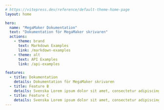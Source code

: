 ```yaml
---
# https://vitepress.dev/reference/default-theme-home-page
layout: home

hero:
  name: "MegaMaker Dokumentation"
  text: "Dokumentation för MegaMaker skrivaren"
  actions:
    - theme: brand
      text: Markdown Examples
      link: /markdown-examples
    - theme: alt
      text: API Examples
      link: /api-examples

features:
  - title: Dokumentation
    details: Dokumentation för MegaMaker skrivaren
  - title: Feature B
    details: Svenska Lorem ipsum dolor sit amet, consectetur adipiscing elit
  - title: Feature C
    details: Svenska Lorem ipsum dolor sit amet, consectetur adipiscing elit
---
```


